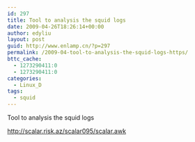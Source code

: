 ```yaml
---
id: 297
title: Tool to analysis the squid logs
date: 2009-04-26T18:26:14+00:00
author: edyliu
layout: post
guid: http://www.enlamp.cn/?p=297
permalink: /2009-04-tool-to-analysis-the-squid-logs-https/
bttc_cache:
  - 1273290411:0
  - 1273290411:0
categories:
  - Linux_D
tags:
  - squid
---
```

Tool to analysis the squid logs
  
http://scalar.risk.az/scalar095/scalar.awk